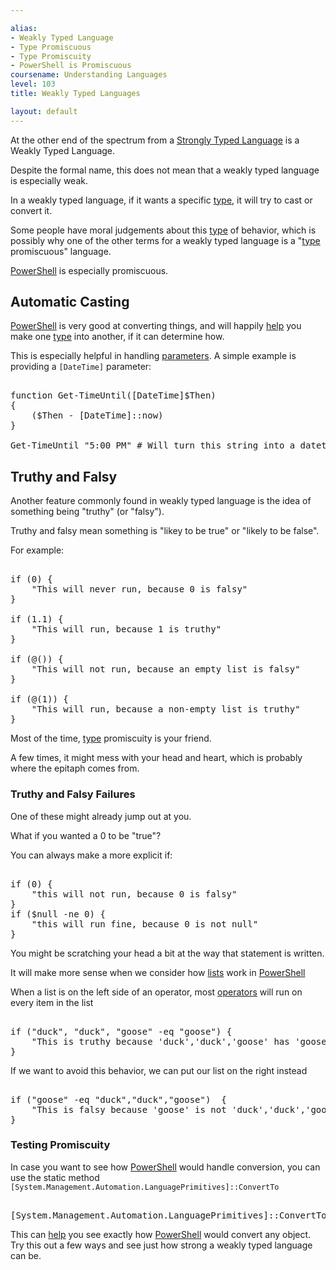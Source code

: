 ```yaml
---

alias: 
- Weakly Typed Language
- Type Promiscuous
- Type Promiscuity
- PowerShell is Promiscuous
coursename: Understanding Languages
level: 103
title: Weakly Typed Languages

layout: default
---
```


At the other end of the spectrum from a [Strongly Typed Language](/Languages/Strongly-Typed-Languages) is a Weakly Typed Language.

Despite the formal name, this does not mean that a weakly typed language is especially weak.

In a weakly typed language, if it wants a specific [type](/PowerShell/Types), it will try to cast or convert it.

Some people have moral judgements about this [type](/PowerShell/Types) of behavior, which is possibly why one of the other terms for a weakly typed language is a "[type](/PowerShell/Types) promiscuous" language.

[PowerShell](/PowerShell) is especially promiscuous.

## Automatic Casting

[PowerShell](/PowerShell) is very good at converting things, and will happily [help](/PowerShell/Help) you make one [type](/PowerShell/Types) into another, if it can determine how.

This is especially helpful in handling [parameters](/PowerShell/Parameters).  A simple example is providing a `[DateTime]` parameter:

<pre><br/><span class='Verbose'>function</span>&nbsp;<span class='Verbose'>Get-TimeUntil</span><span class='Magenta'>(</span><span class='Progress'>[DateTime]</span><span class='Warning'>$Then</span><span class='Magenta'>)</span><br/><span class='Magenta'>{</span><br/>&nbsp;&nbsp;&nbsp;&nbsp;<span class='Magenta'>(</span><span class='Warning'>$Then</span>&nbsp;<span class='Magenta'>-</span>&nbsp;<span class='Progress'>[DateTime]</span><span class='Magenta'>::</span><span class='Output'>now</span><span class='Magenta'>)</span><br/><span class='Magenta'>}</span><br/><br/><span class='Warning'>Get-TimeUntil</span>&nbsp;<span class='Verbose'>"5:00 PM"</span>&nbsp;<span class='Success'># Will turn this string into a datetime (at least in English)</span><br/></pre>


## Truthy and Falsy

Another feature commonly found in weakly typed language is the idea of something being "truthy" (or "falsy").

Truthy and falsy mean something is "likey to be true" or "likely to be false".

For example:

<pre><br/><span class='Verbose'>if</span>&nbsp;<span class='Magenta'>(</span><span class='Output'>0</span><span class='Magenta'>)</span>&nbsp;<span class='Magenta'>{</span><br/>&nbsp;&nbsp;&nbsp;&nbsp;<span class='Verbose'>"This will never run, because 0 is falsy"</span><br/><span class='Magenta'>}</span><br/><br/><span class='Verbose'>if</span>&nbsp;<span class='Magenta'>(</span><span class='Output'>1.1</span><span class='Magenta'>)</span>&nbsp;<span class='Magenta'>{</span><br/>&nbsp;&nbsp;&nbsp;&nbsp;<span class='Verbose'>"This will run, because 1 is truthy"</span><br/><span class='Magenta'>}</span><br/><br/><span class='Verbose'>if</span>&nbsp;<span class='Magenta'>(</span><span class='Magenta'>@(</span><span class='Magenta'>)</span><span class='Magenta'>)</span>&nbsp;<span class='Magenta'>{</span><br/>&nbsp;&nbsp;&nbsp;&nbsp;<span class='Verbose'>"This will not run, because an empty list is falsy"</span><br/><span class='Magenta'>}</span><br/><br/><span class='Verbose'>if</span>&nbsp;<span class='Magenta'>(</span><span class='Magenta'>@(</span><span class='Output'>1</span><span class='Magenta'>)</span><span class='Magenta'>)</span>&nbsp;<span class='Magenta'>{</span><br/>&nbsp;&nbsp;&nbsp;&nbsp;<span class='Verbose'>"This will run, because a non-empty list is truthy"</span><br/><span class='Magenta'>}</span><br/></pre>

Most of the time, [type](/PowerShell/Types) promiscuity is your friend.

A few times, it might mess with your head and heart, which is probably where the epitaph comes from.

### Truthy and Falsy Failures

One of these might already jump out at you.

What if you wanted a 0 to be "true"?

You can always make a more explicit if:

<pre><br/><span class='Verbose'>if</span>&nbsp;<span class='Magenta'>(</span><span class='Output'>0</span><span class='Magenta'>)</span>&nbsp;<span class='Magenta'>{</span><br/>&nbsp;&nbsp;&nbsp;&nbsp;<span class='Verbose'>"this will not run, because 0 is falsy"</span><br/><span class='Magenta'>}</span><br/><span class='Verbose'>if</span>&nbsp;<span class='Magenta'>(</span><span class='Warning'>$null</span>&nbsp;<span class='Magenta'>-ne</span>&nbsp;<span class='Output'>0</span><span class='Magenta'>)</span>&nbsp;<span class='Magenta'>{</span><br/>&nbsp;&nbsp;&nbsp;&nbsp;<span class='Verbose'>"this will run fine, because 0 is not null"</span><br/><span class='Magenta'>}</span><br/></pre>

You might be scratching your head a bit at the way that statement is written.

It will make more sense when we consider how [lists](/PowerShell/Types/Lists) work in [PowerShell](/PowerShell)

When a list is on the left side of an operator, most [operators](/PowerShell/Operators) will run on every item in the list

<pre><br/><span class='Verbose'>if</span>&nbsp;<span class='Magenta'>(</span><span class='Verbose'>"duck"</span><span class='Magenta'>,</span>&nbsp;<span class='Verbose'>"duck"</span><span class='Magenta'>,</span>&nbsp;<span class='Verbose'>"goose"</span>&nbsp;<span class='Magenta'>-eq</span>&nbsp;<span class='Verbose'>"goose"</span><span class='Magenta'>)</span>&nbsp;<span class='Magenta'>{</span><br/>&nbsp;&nbsp;&nbsp;&nbsp;<span class='Verbose'>"This is truthy because 'duck','duck','goose' has 'goose' in it."</span><br/><span class='Magenta'>}</span><br/></pre>

If we want to avoid this behavior, we can put our list on the right instead
<pre><br/><span class='Verbose'>if</span>&nbsp;<span class='Magenta'>(</span><span class='Verbose'>"goose"</span>&nbsp;<span class='Magenta'>-eq</span>&nbsp;<span class='Verbose'>"duck"</span><span class='Magenta'>,</span><span class='Verbose'>"duck"</span><span class='Magenta'>,</span><span class='Verbose'>"goose"</span><span class='Magenta'>)</span>&nbsp;&nbsp;<span class='Magenta'>{</span><br/>&nbsp;&nbsp;&nbsp;&nbsp;<span class='Verbose'>"This is falsy because 'goose' is not 'duck','duck','goose'"</span><br/><span class='Magenta'>}</span><br/></pre>


### Testing Promiscuity

In case you want to see how [PowerShell](/PowerShell) would handle conversion, you can use the static method `[System.Management.Automation.LanguagePrimitives]::ConvertTo`

<pre><br/><span class='Progress'>[System.Management.Automation.LanguagePrimitives]</span><span class='Magenta'>::</span><span class='Output'>ConvertTo</span><span class='Magenta'>(</span><span class='Verbose'>"5:00 PM"</span><span class='Magenta'>,</span>&nbsp;<span class='Progress'>[DateTime]</span><span class='Magenta'>)</span><br/></pre>

This can [help](/PowerShell/Help) you see exactly how [PowerShell](/PowerShell) would convert any object.  Try this out a few ways and see just how strong a weakly typed language can be.
